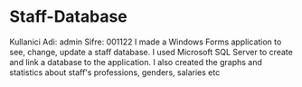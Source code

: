 # Staff-Database
Kullanici Adi: admin
Sifre: 001122
I made a Windows Forms application to see, change, update a staﬀ database. I used Microsoft SQL Server to create and link a database to the application. I also created the graphs and statistics about staﬀ's professions, genders, salaries etc
